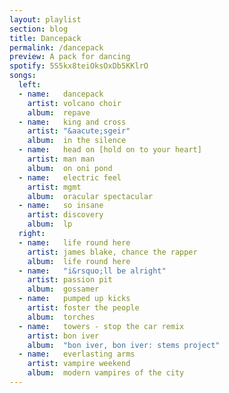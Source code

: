 ```yaml
---
layout: playlist
section: blog
title: Dancepack
permalink: /dancepack
preview: A pack for dancing
spotify: 5S5kx8teiOksOxDb5KKlrO
songs:
  left:
  - name:   dancepack
    artist: volcano choir
    album:  repave
  - name:   king and cross
    artist: "&aacute;sgeir"
    album:  in the silence
  - name:   head on [hold on to your heart]
    artist: man man
    album:  on oni pond
  - name:   electric feel
    artist: mgmt
    album:  oracular spectacular
  - name:   so insane
    artist: discovery
    album:  lp
  right:
  - name:   life round here
    artist: james blake, chance the rapper
    album:  life round here
  - name:   "i&rsquo;ll be alright"
    artist: passion pit
    album:  gossamer
  - name:   pumped up kicks
    artist: foster the people
    album:  torches
  - name:   towers - stop the car remix
    artist: bon iver
    album:  "bon iver, bon iver: stems project"
  - name:   everlasting arms
    artist: vampire weekend
    album:  modern vampires of the city
---
```

